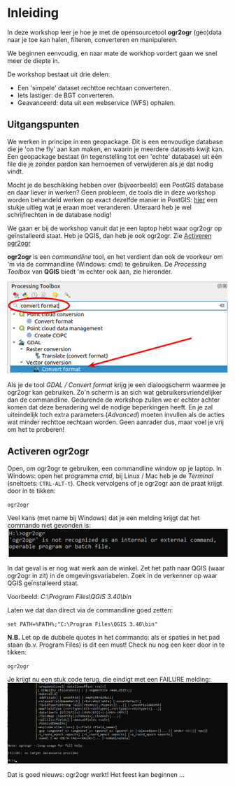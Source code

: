 # Inleiding

In deze workshop leer je hoe je met de opensourcetool **ogr2ogr** (geo)data naar je toe kan halen, filteren, converteren en manipuleren.

We beginnen eenvoudig, en naar mate de workhop vordert gaan we snel meer de diepte in.

De workshop bestaat uit drie delen:

  * Een 'simpele' dataset rechttoe rechtaan converteren.
  * Iets lastiger: de BGT converteren.
  * Geavanceerd: data uit een webservice (WFS) ophalen.

## Uitgangspunten

We werken in principe in een geopackage. Dit is een eenvoudige database die je 'on the fly' aan kan maken, en waarin je meerdere datasets kwijt kan. Een geopackage bestaat (in tegenstelling tot een 'echte' database) uit één file die je zonder pardon kan hernoemen of verwijderen als je dat nodig vindt.

Mocht je de beschikking hebben over (bijvoorbeeld) een PostGIS database en daar liever in werken? Geen probleem, de tools die in deze workshop worden behandeld werken op exact dezelfde manier in PostGIS: [hier](./ogr2ogr_postgis.md) een stukje uitleg wat je eraan moet veranderen. Uiteraard heb je wel schrijfrechten in de database nodig!

We gaan er bij de workshop vanuit dat je een laptop hebt waar ogr2ogr op geïnstalleerd staat. Heb je QGIS, dan heb je ook ogr2ogr. Zie [Activeren ogr2ogr](#activeren)

**ogr2ogr** is een _commandline_ tool, en het verdient dan ook de voorkeur om 'm via de commandline (Windows: cmd) te gebruiken. De _Processing Toolbox_ van **QGIS** biedt 'm echter ook aan, zie hieronder. 

![toolbox](images/toolbox.png)

Als je de tool _GDAL / Convert format_ krijg je een dialoogscherm waarmee je ogr2ogr kan gebruiken. Zo'n scherm is an sich wat gebruikersvriendelijker dan de commandline. Gedurende de workshop zullen we er echter achter komen dat deze benadering wel de nodige beperkingen heeft. En je zal uiteindelijk toch extra parameters (_Advanced_) moeten invullen als de acties wat minder rechttoe rechtaan worden. Geen aanrader dus, maar voel je vrij om het te proberen!

<a id="activeren"></a>
## Activeren ogr2ogr

Open, om ogr2ogr te gebruiken, een commandline window op je laptop. In Windows: open het programma _cmd_, bij Linux / Mac heb je de _Terminal_ (sneltoets: `CTRL-ALT-t`). 
Check vervolgens of je ogr2ogr aan de praat krijgt door in te tikken:

`ogr2ogr`

Veel kans (met name bij Windows) dat je een melding krijgt dat het commando niet gevonden is:
![command not found](images/ogr2ogr_command_not_found.png)

In dat geval is er nog wat werk aan de winkel. Zet het path naar QGIS (waar ogr2ogr in zit) in de omgevingsvariabelen. Zoek in de verkenner op waar QGIS geïnstalleerd staat. 

Voorbeeld: _C:\Program Files\QGIS 3.40\bin_

Laten we dat dan direct via de commandline goed zetten:

`set PATH=%PATH%;"C:\Program Files\QGIS 3.40\bin"`

**N.B.** Let op de dubbele quotes in het commando: als er spaties in het pad staan (b.v. Program Files) is dit een must!
Check nu nog een keer door in te tikken:

`ogr2ogr`

Je krijgt nu een stuk code terug, die eindigt met een FAILURE melding:
![ogr2ogr werkt](images/ogr2ogr_werkt.png)

Dat is goed nieuws: ogr2ogr werkt! Het feest kan beginnen ...

